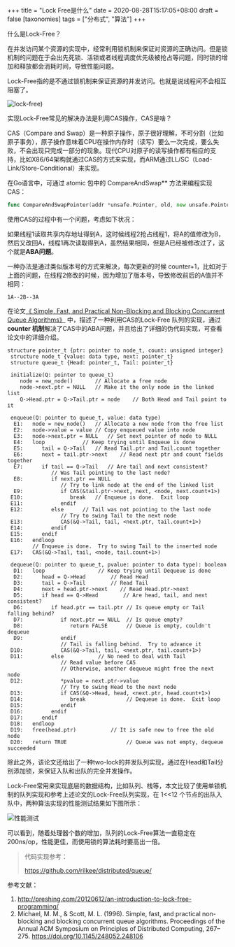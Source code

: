 +++
title = "Lock Free是什么"
date = 2020-08-28T15:17:05+08:00
draft = false
[taxonomies]
tags = ["分布式", "算法"]
+++

什么是Lock-Free？

在并发访问某个资源的实现中，经常利用锁机制来保证对资源的正确访问。但是锁机制的问题在于会出先死锁、活锁或者线程调度优先级被抢占等问题，同时锁的增加和释放都会消耗时间，导致性能问题。

Lock-Free指的是不通过锁机制来保证资源的并发访问。也就是说线程间不会相互阻塞了。

![lock-free](https://shiniao.fun/images/lockfree.png))

实现Lock-Free常见的解决办法是利用CAS操作，CAS是啥？

CAS（Compare and Swap）是一种原子操作，原子很好理解，不可分割（比如原子事务），原子操作意味着CPU在操作内存时（读写）要么一次完成，要么失败，不会出现只完成一部分的现象。现代CPU对原子的读写操作都有相应的支持，比如X86/64架构就通过CAS的方式来实现，而ARM通过LL/SC（Load-Link/Store-Conditional）来实现。

在Go语言中，可通过 atomic 包中的 CompareAndSwap** 方法来编程实现CAS：

```go
func CompareAndSwapPointer(addr *unsafe.Pointer, old, new unsafe.Pointer) (swapped bool)
```

使用CAS的过程中有一个问题，考虑如下状况：

如果线程1读取共享内存地址得到A，这时候线程2抢占线程1，将A的值修改为B，然后又改回A，线程1再次读取得到A，虽然结果相同，但是A已经被修改过了，这个就是**ABA问题**。

一种办法是通过类似版本号的方式来解决，每次更新的时候 counter+1，比如对于上面的问题，在线程2修改的时候，因为增加了版本号，导致修改前后的A值并不相同：

```
1A--2B--3A
```

在论文[《 Simple, Fast, and Practical Non-Blocking and Blocking Concurrent Queue Algorithms》](https://www.cs.rochester.edu/u/scott/papers/1996_PODC_queues.pdf) 中，描述了一种利用CAS的Lock-Free 队列的实现，通过 **counter 机制**解决了CAS中的ABA问题，并且给出了详细的伪代码实现，可查看论文中的详细介绍。

```
structure pointer_t {ptr: pointer to node_t, count: unsigned integer}
 structure node_t {value: data type, next: pointer_t}
 structure queue_t {Head: pointer_t, Tail: pointer_t}
 
 initialize(Q: pointer to queue_t)
    node = new_node()		// Allocate a free node
    node->next.ptr = NULL	// Make it the only node in the linked list
    Q->Head.ptr = Q->Tail.ptr = node	// Both Head and Tail point to it
 
 enqueue(Q: pointer to queue_t, value: data type)
  E1:   node = new_node()	// Allocate a new node from the free list
  E2:   node->value = value	// Copy enqueued value into node
  E3:   node->next.ptr = NULL	// Set next pointer of node to NULL
  E4:   loop			// Keep trying until Enqueue is done
  E5:      tail = Q->Tail	// Read Tail.ptr and Tail.count together
  E6:      next = tail.ptr->next	// Read next ptr and count fields together
  E7:      if tail == Q->Tail	// Are tail and next consistent?
              // Was Tail pointing to the last node?
  E8:         if next.ptr == NULL
                 // Try to link node at the end of the linked list
  E9:            if CAS(&tail.ptr->next, next, <node, next.count+1>)
 E10:               break	// Enqueue is done.  Exit loop
 E11:            endif
 E12:         else		// Tail was not pointing to the last node
                 // Try to swing Tail to the next node
 E13:            CAS(&Q->Tail, tail, <next.ptr, tail.count+1>)
 E14:         endif
 E15:      endif
 E16:   endloop
        // Enqueue is done.  Try to swing Tail to the inserted node
 E17:   CAS(&Q->Tail, tail, <node, tail.count+1>)
 
 dequeue(Q: pointer to queue_t, pvalue: pointer to data type): boolean
  D1:   loop			     // Keep trying until Dequeue is done
  D2:      head = Q->Head	     // Read Head
  D3:      tail = Q->Tail	     // Read Tail
  D4:      next = head.ptr->next    // Read Head.ptr->next
  D5:      if head == Q->Head	     // Are head, tail, and next consistent?
  D6:         if head.ptr == tail.ptr // Is queue empty or Tail falling behind?
  D7:            if next.ptr == NULL  // Is queue empty?
  D8:               return FALSE      // Queue is empty, couldn't dequeue
  D9:            endif
                 // Tail is falling behind.  Try to advance it
 D10:            CAS(&Q->Tail, tail, <next.ptr, tail.count+1>)
 D11:         else		     // No need to deal with Tail
                 // Read value before CAS
                 // Otherwise, another dequeue might free the next node
 D12:            *pvalue = next.ptr->value
                 // Try to swing Head to the next node
 D13:            if CAS(&Q->Head, head, <next.ptr, head.count+1>)
 D14:               break             // Dequeue is done.  Exit loop
 D15:            endif
 D16:         endif
 D17:      endif
 D18:   endloop
 D19:   free(head.ptr)		     // It is safe now to free the old node
 D20:   return TRUE                   // Queue was not empty, dequeue succeeded
```

除此之外，该论文还给出了一种two-lock的并发队列实现，通过在Head和Tail分别添加锁，来保证入队和出队的完全并发操作。

Lock-Free常用来实现底层的数据结构，比如队列、栈等，本文比较了使用单锁机制的队列实现和参考上述论文的Lock-Free队列实现，在 1<<12 个节点的出队入队中，两种算法实现的性能测试结果如下图所示：

![性能测试](https://shiniao.fun/images/benchmark.png)

可以看到，随着处理器个数的增加，队列的Lock-Free算法一直稳定在200ns/op，性能更佳，而使用锁的算法耗时要高出一倍。

> 代码实现参考：
>
> https://github.com/rilkee/distributed/queue/



参考文献：

1. http://preshing.com/20120612/an-introduction-to-lock-free-programming/
2. Michael, M. M., & Scott, M. L. (1996). Simple, fast, and practical non-blocking and blocking concurrent queue algorithms. Proceedings of the Annual ACM Symposium on Principles of Distributed Computing, 267–275. https://doi.org/10.1145/248052.248106
